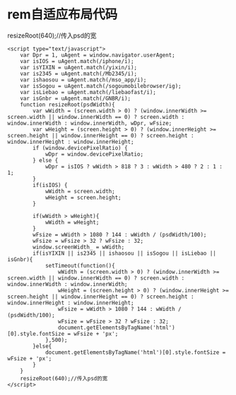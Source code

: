 # rem自适应布局代码
 
 resizeRoot(640);//传入psd的宽


	<script type="text/javascript">
   	 	var Dpr = 1, uAgent = window.navigator.userAgent;
    	var isIOS = uAgent.match(/iphone/i);
    	var isYIXIN = uAgent.match(/yixin/i);
    	var is2345 = uAgent.match(/Mb2345/i);
    	var ishaosou = uAgent.match(/mso_app/i);
	    var isSogou = uAgent.match(/sogoumobilebrowser/ig);
	    var isLiebao = uAgent.match(/liebaofast/i);
	    var isGnbr = uAgent.match(/GNBR/i);
	    function resizeRoot(psdWidth){
		    var wWidth = (screen.width > 0) ? (window.innerWidth >= screen.width || window.innerWidth == 0) ? screen.width : window.innerWidth : window.innerWidth, wDpr, wFsize;
		    var wHeight = (screen.height > 0) ? (window.innerHeight >= screen.height || window.innerHeight == 0) ? screen.height : window.innerHeight : window.innerHeight;
		    if (window.devicePixelRatio) {
	   	 		wDpr = window.devicePixelRatio;
		    } else {
		    	wDpr = isIOS ? wWidth > 818 ? 3 : wWidth > 480 ? 2 : 1 : 1;
		    }
		    if(isIOS) {
		    	wWidth = screen.width;
		    	wHeight = screen.height;
		    }
		      
		    if(wWidth > wHeight){
		    	wWidth = wHeight;
		    }
		    wFsize = wWidth > 1080 ? 144 : wWidth / (psdWidth/100);
		    wFsize = wFsize > 32 ? wFsize : 32;
		    window.screenWidth_ = wWidth;
		    if(isYIXIN || is2345 || ishaosou || isSogou || isLiebao || isGnbr){
			    setTimeout(function(){
				    wWidth = (screen.width > 0) ? (window.innerWidth >= screen.width || window.innerWidth == 0) ? screen.width : window.innerWidth : window.innerWidth;
				    wHeight = (screen.height > 0) ? (window.innerHeight >= screen.height || window.innerHeight == 0) ? screen.height : window.innerHeight : window.innerHeight;
				    wFsize = wWidth > 1080 ? 144 : wWidth / (psdWidth/100);
				    wFsize = wFsize > 32 ? wFsize : 32;
				    document.getElementsByTagName('html')[0].style.fontSize = wFsize + 'px';
			    },500);
		    }else{
		    	document.getElementsByTagName('html')[0].style.fontSize = wFsize + 'px';
		    }
	    }
	    resizeRoot(640);//传入psd的宽
    </script>
    
    

